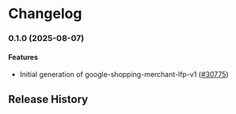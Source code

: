 # Changelog

### 0.1.0 (2025-08-07)

#### Features

* Initial generation of google-shopping-merchant-lfp-v1 ([#30775](https://github.com/googleapis/google-cloud-ruby/issues/30775)) 

## Release History

